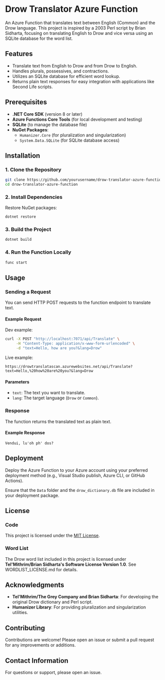 # Drow Translator Azure Function

An Azure Function that translates text between English (Common) and the Drow language. This project is inspired by a 2003 Perl script by Brian Sidharta, focusing on translating English to Drow and vice versa using an SQLite database for the word list.

## Features

- Translate text from English to Drow and from Drow to English.
- Handles plurals, possessives, and contractions.
- Utilizes an SQLite database for efficient word lookup.
- Returns plain text responses for easy integration with applications like Second Life scripts.

## Prerequisites

- **.NET Core SDK** (version 8 or later)
- **Azure Functions Core Tools** (for local development and testing)
- **SQLite** (to manage the database file)
- **NuGet Packages**:
  - `Humanizer.Core` (for pluralization and singularization)
  - `System.Data.SQLite` (for SQLite database access)

## Installation

### 1. Clone the Repository

```bash
git clone https://github.com/yourusername/drow-translator-azure-function.git
cd drow-translator-azure-function
```

### 2. Install Dependencies

Restore NuGet packages:

```bash
dotnet restore
```

### 3. Build the Project

```bash
dotnet build
```

### 4. Run the Function Locally

```bash
func start
```

## Usage

### Sending a Request

You can send HTTP POST requests to the function endpoint to translate text.

#### Example Request

Dev example:

```bash
curl -X POST "http://localhost:7071/api/Translate" \
     -H "Content-Type: application/x-www-form-urlencoded" \
     -d "text=Hello, how are you?&lang=Drow"
```

Live example:

`https://drowtranslatascan.azurewebsites.net/api/Translate?text=Hello,%20how%20are%20you?&lang=Drow`

#### Parameters

- `text`: The text you want to translate.
- `lang`: The target language (`Drow` or `Common`).

### Response

The function returns the translated text as plain text.

#### Example Response

```
Vendui, lu'oh ph' dos?
```

## Deployment

Deploy the Azure Function to your Azure account using your preferred deployment method (e.g., Visual Studio publish, Azure CLI, or GitHub Actions).

Ensure that the `Data` folder and the `drow_dictionary.db` file are included in your deployment package.

## License

### Code

This project is licensed under the [MIT License](LICENSE).

### Word List

The Drow word list included in this project is licensed under **Tel'Mithrim/Brian Sidharta's Software License Version 1.0**. See WORDLIST_LICENSE.md for details.

## Acknowledgments

- **Tel'Mithrim/The Grey Company and Brian Sidharta**: For developing the original Drow dictionary and Perl script.
- **Humanizer Library**: For providing pluralization and singularization utilities.

## Contributing

Contributions are welcome! Please open an issue or submit a pull request for any improvements or additions.

## Contact Information

For questions or support, please open an issue.
